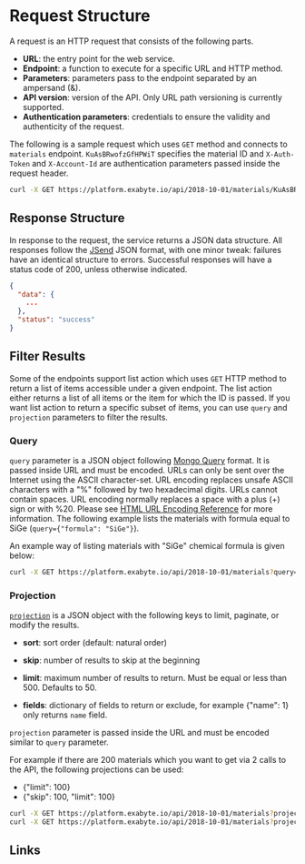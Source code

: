 # Request Structure

A request is an HTTP request that consists of the following parts.

* **URL**: the entry point for the web service.
* **Endpoint**: a function to execute for a specific URL and HTTP method.
* **Parameters**: parameters pass to the endpoint separated by an ampersand (&).
* **API version**: version of the API. Only URL path versioning is currently supported.
* **Authentication parameters**: credentials to ensure the validity and authenticity of the request.

The following is a sample request which uses `GET` method and connects to `materials` endpoint. `KuAsBRwofzGfHPWiT` specifies the material ID and `X-Auth-Token` and `X-Account-Id` are authentication parameters passed inside the request header.

```bash
curl -X GET https://platform.exabyte.io/api/2018-10-01/materials/KuAsBRwofzGfHPWiT -H "X-Account-Id: fbdpsNf4oHiX79vMJ" -H "X-Auth-Token: tZ7-8vWHW3EvRHyadvl7TC3JnLrO_DlkSlK_LkicYgU"
```

## Response Structure

In response to the request, the service returns a JSON data structure. All responses follow the [JSend](http://labs.omniti.com/labs/jsend) JSON format, with one minor tweak: failures have an identical structure to errors. Successful responses will have a status code of 200, unless otherwise indicated.

```json
{
  "data": {
    ...
  },
  "status": "success"
}
```

## Filter Results

Some of the endpoints support list action which uses `GET` HTTP method to return a list of items accessible under a given endpoint. The list action either returns a list of all items or the item for which the ID is passed. If you want list action to return a specific subset of items, you can use `query`  and `projection` parameters to filter the results.

### Query

`query` parameter is a JSON object following [Mongo Query](https://docs.mongodb.com/manual/tutorial/query-documents/) format. It is passed inside URL and must be encoded.  URLs can only be sent over the Internet using the ASCII character-set. URL encoding replaces unsafe ASCII characters with a "%" followed by two hexadecimal digits. URLs cannot contain spaces. URL encoding normally replaces a space with a plus (+) sign or with %20. Please see [HTML URL Encoding Reference](https://www.w3schools.com/tags/ref_urlencode.asp) for more information. The following example lists the materials with formula equal to SiGe (`query={"formula": "SiGe"}`).

An example way of listing materials with "SiGe" chemical formula is given below:
```bash
curl -X GET https://platform.exabyte.io/api/2018-10-01/materials?query=%7B%22formula%22%3A+%22SiGe%22%7D -H "X-Account-Id: fbdpsNf4oHiX79vMJ" -H "X-Auth-Token: tZ7-8vWHW3EvRHyadvl7TC3JnLrO_DlkSlK_LkicYgU"
```

### Projection

[`projection`](https://docs.meteor.com/api/collections.html#Mongo-Collection-find) is a JSON object with the following keys to limit, paginate, or modify the results.

- **sort**: sort order (default: natural order)

- **skip**: number of results to skip at the beginning

- **limit**: maximum number of results to return. Must be equal or less than 500. Defaults to 50.

- **fields**: dictionary of fields to return or exclude, for example {"name": 1} only returns `name` field.

`projection` parameter is passed inside the URL and must be encoded similar to `query` parameter.

For example if there are 200 materials which you want to get via 2 calls to the API, the following projections can be used:

- {"limit": 100}
- {"skip": 100, "limit": 100}

```bash
curl -X GET https://platform.exabyte.io/api/2018-10-01/materials?projection=%7B%22limit%22%3A+50%7D  -H "X-Account-Id: fbdpsNf4oHiX79vMJ" -H "X-Auth-Token: tZ7-8vWHW3EvRHyadvl7TC3JnLrO_DlkSlK_LkicYgU"
curl -X GET https://platform.exabyte.io/api/2018-10-01/materials?projection=%7B%22skip%22%3A+50%2C+%22limit%22%3A+50%7D  -H "X-Account-Id: fbdpsNf4oHiX79vMJ" -H "X-Auth-Token: tZ7-8vWHW3EvRHyadvl7TC3JnLrO_DlkSlK_LkicYgU"
```

## Links

<!-- TODO by MM: move link to mongoDb, HTML URL Encoding, JSend here and use footnotes -->